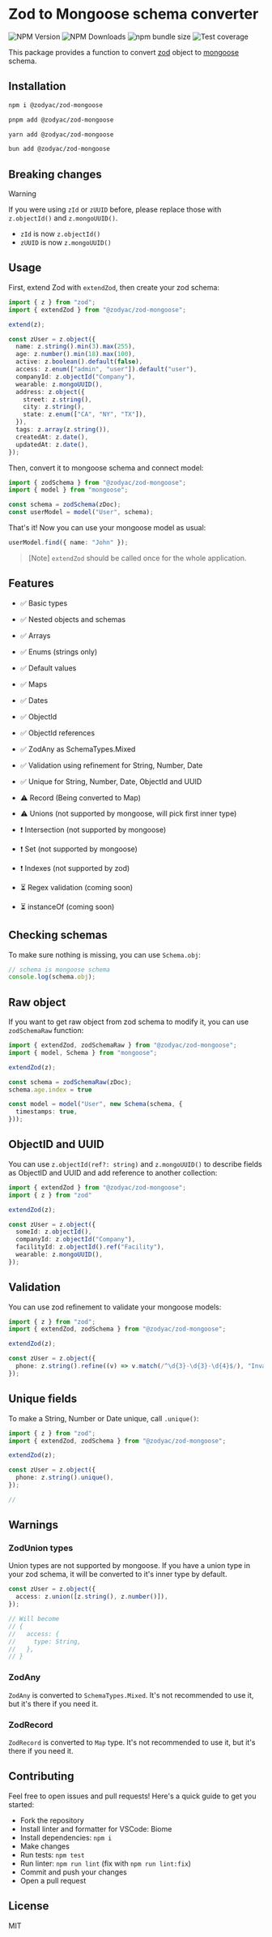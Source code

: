# Zod to Mongoose schema converter

![NPM Version](https://img.shields.io/npm/v/%40zodyac%2Fzod-mongoose)
![NPM Downloads](https://img.shields.io/npm/dw/%40zodyac%2Fzod-mongoose)
![npm bundle size](https://img.shields.io/bundlephobia/min/%40zodyac%2Fzod-mongoose)
![Test coverage](./badges/coverage.svg)

This package provides a function to convert [zod](https://www.npmjs.com/package/zod) object to [mongoose](https://www.npmjs.com/package/mongoose) schema.

## Installation

```bash
npm i @zodyac/zod-mongoose

pnpm add @zodyac/zod-mongoose

yarn add @zodyac/zod-mongoose

bun add @zodyac/zod-mongoose
```

## Breaking changes
> [!WARNING]
> If you were using ```zId``` or ```zUUID``` before, please replace those with ```z.objectId()``` and ```z.mongoUUID()```.

- ```zId``` is now ```z.objectId()```
- ```zUUID``` is now ```z.mongoUUID()```

## Usage

First, extend Zod with ```extendZod```, then create your zod schema:

```typescript
import { z } from "zod";
import { extendZod } from "@zodyac/zod-mongoose";

extend(z);

const zUser = z.object({
  name: z.string().min(3).max(255),
  age: z.number().min(18).max(100),
  active: z.boolean().default(false),
  access: z.enum(["admin", "user"]).default("user"),
  companyId: z.objectId("Company"),
  wearable: z.mongoUUID(),
  address: z.object({
    street: z.string(),
    city: z.string(),
    state: z.enum(["CA", "NY", "TX"]),
  }),
  tags: z.array(z.string()),
  createdAt: z.date(),
  updatedAt: z.date(),
});
```

Then, convert it to mongoose schema and connect model:

```typescript
import { zodSchema } from "@zodyac/zod-mongoose";
import { model } from "mongoose";

const schema = zodSchema(zDoc);
const userModel = model("User", schema);
```

That's it! Now you can use your mongoose model as usual:

```typescript
userModel.find({ name: "John" });
```

> [Note]
```extendZod``` should be called once for the whole application.

## Features

- ✅ Basic types
- ✅ Nested objects and schemas
- ✅ Arrays
- ✅ Enums (strings only)
- ✅ Default values
- ✅ Maps
- ✅ Dates
- ✅ ObjectId
- ✅ ObjectId references
- ✅ ZodAny as SchemaTypes.Mixed
- ✅ Validation using refinement for String, Number, Date
- ✅ Unique for String, Number, Date, ObjectId and UUID

- ⚠️ Record (Being converted to Map)
- ⚠️ Unions (not supported by mongoose, will pick first inner type)

- ❗️ Intersection (not supported by mongoose)
- ❗️ Set (not supported by mongoose)
- ❗️ Indexes (not supported by zod)

- ⏳ Regex validation (coming soon)
- ⏳ instanceOf (coming soon)

## Checking schemas

To make sure nothing is missing, you can use `Schema.obj`:

```typescript
// schema is mongoose schema
console.log(schema.obj);
```

## Raw object

If you want to get raw object from zod schema to modify it, you can use `zodSchemaRaw` function:

```typescript
import { extendZod, zodSchemaRaw } from "@zodyac/zod-mongoose";
import { model, Schema } from "mongoose";

extendZod(z);

const schema = zodSchemaRaw(zDoc);
schema.age.index = true

const model = model("User", new Schema(schema, {
  timestamps: true,
}));
```

## ObjectID and UUID
You can use ```z.objectId(ref?: string)``` and ```z.mongoUUID()``` to describe fields as ObjectID and UUID and add reference to another collection:

```typescript
import { extendZod } from "@zodyac/zod-mongoose";
import { z } from "zod"

extendZod(z);

const zUser = z.object({
  someId: z.objectId(),
  companyId: z.objectId("Company"),
  facilityId: z.objectId().ref("Facility"),
  wearable: z.mongoUUID(),
});
```

## Validation
You can use zod refinement to validate your mongoose models:

```typescript
import { z } from "zod";
import { extendZod, zodSchema } from "@zodyac/zod-mongoose";

extendZod(z);

const zUser = z.object({
  phone: z.string().refine((v) => v.match(/^\d{3}-\d{3}-\d{4}$/), "Invalid phone number"),
});
```

## Unique fields
To make a String, Number or Date unique, call ```.unique()```:
```typescript
import { z } from "zod";
import { extendZod, zodSchema } from "@zodyac/zod-mongoose";

extendZod(z);

const zUser = z.object({
  phone: z.string().unique(),
});

//
```

## Warnings

### ZodUnion types

Union types are not supported by mongoose. If you have a union type in your zod schema, it will be converted to it's inner type by default.

```typescript
const zUser = z.object({
  access: z.union([z.string(), z.number()]),
});

// Will become
// {
//   access: {
//     type: String,
//   },
// }
```

### ZodAny
`ZodAny` is converted to `SchemaTypes.Mixed`. It's not recommended to use it, but it's there if you need it.

### ZodRecord
`ZodRecord` is converted to `Map` type. It's not recommended to use it, but it's there if you need it.

## Contributing

Feel free to open issues and pull requests! Here's a quick guide to get you started:
- Fork the repository
- Install linter and formatter for VSCode: Biome
- Install dependencies: ```npm i```
- Make changes
- Run tests: ```npm test```
- Run linter: ```npm run lint``` (fix with ```npm run lint:fix```)
- Commit and push your changes
- Open a pull request

## License

MIT
